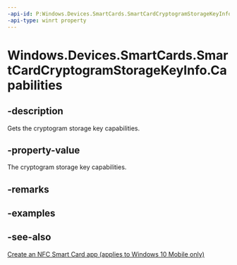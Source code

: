 ```yaml
---
-api-id: P:Windows.Devices.SmartCards.SmartCardCryptogramStorageKeyInfo.Capabilities
-api-type: winrt property
---
```


<!-- Property syntax
public Windows.Devices.SmartCards.SmartCardCryptogramStorageKeyCapabilities Capabilities { get; }
-->

# Windows.Devices.SmartCards.SmartCardCryptogramStorageKeyInfo.Capabilities

## -description
Gets the cryptogram storage key capabilities.

## -property-value
The cryptogram storage key capabilities.

## -remarks

## -examples

## -see-also
[Create an NFC Smart Card app (applies to Windows 10 Mobile only)](/windows/uwp/devices-sensors/host-card-emulation)
